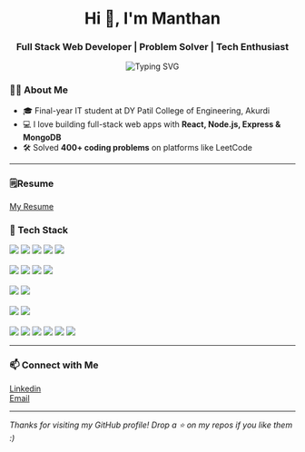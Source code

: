 <h1 align="center">Hi 👋, I'm Manthan</h1>
<h3 align="center">Full Stack Web Developer | Problem Solver | Tech Enthusiast</h3>

<p align="center">
  <img src="https://readme-typing-svg.herokuapp.com?font=Fira+Code&pause=1000&color=00F7FF&center=true&width=435&lines=Final+Year+IT+Student;MERN+Stack+Developer;400%2B+DSA+Problems+Solved;" alt="Typing SVG" />
</p>

### 🧑‍💻 About Me

- 🎓 Final-year IT student at DY Patil College of Engineering, Akurdi  
- 💻 I love building full-stack web apps with **React, Node.js, Express & MongoDB**
- 🛠️ Solved **400+ coding problems** on platforms like LeetCode

---

### 🗒️Resume 
<a href="https://drive.google.com/file/d/1pDXryTM9vvOuX7NHW4jO91FhKf4JjckT/view?usp=sharing" target="blank"> My Resume </a>


### 🚀 Tech Stack

<p align="left">
  <!-- Languages -->
  <img src="https://img.shields.io/badge/JavaScript-F7DF1E?style=for-the-badge&logo=javascript&logoColor=000" />
  <img src="https://img.shields.io/badge/C++-00599C?style=for-the-badge&logo=c%2B%2B&logoColor=white" />
  <img src="https://img.shields.io/badge/Java-ED8B00?style=for-the-badge&logo=java&logoColor=white" />
  <img src="https://img.shields.io/badge/HTML5-E34F26?style=for-the-badge&logo=html5&logoColor=white" />
  <img src="https://img.shields.io/badge/CSS3-1572B6?style=for-the-badge&logo=css3&logoColor=white" />
  <br><br>

  <!-- Frontend -->
  <img src="https://img.shields.io/badge/React-20232a?style=for-the-badge&logo=react&logoColor=61dafb" />
  <img src="https://img.shields.io/badge/Bootstrap-563d7c?style=for-the-badge&logo=bootstrap&logoColor=white" />
  <img src="https://img.shields.io/badge/Vite-646CFF?style=for-the-badge&logo=vite&logoColor=FFD62E" />
  <img src="https://img.shields.io/badge/TailwindCSS-38B2AC?style=for-the-badge&logo=tailwind-css&logoColor=white" />
  <br><br>

  <!-- Backend -->
  <img src="https://img.shields.io/badge/Node.js-339933?style=for-the-badge&logo=nodedotjs&logoColor=white" />
  <img src="https://img.shields.io/badge/Express.js-000000?style=for-the-badge&logo=express&logoColor=white" />
  <br><br>

  <!-- Database -->
  <img src="https://img.shields.io/badge/MongoDB-47A248?style=for-the-badge&logo=mongodb&logoColor=white" />
  <img src="https://img.shields.io/badge/MySQL-4479A1?style=for-the-badge&logo=mysql&logoColor=white" />
  <br><br>

  <!-- Tools & Platforms -->
  <img src="https://img.shields.io/badge/Git-F05032?style=for-the-badge&logo=git&logoColor=white" />
  <img src="https://img.shields.io/badge/GitHub-181717?style=for-the-badge&logo=github&logoColor=white" />
  <img src="https://img.shields.io/badge/Postman-FF6C37?style=for-the-badge&logo=postman&logoColor=white" />
  <img src="https://img.shields.io/badge/Render-46E3B7?style=for-the-badge&logo=render&logoColor=black" />
  <img src="https://img.shields.io/badge/Netlify-00C7B7?style=for-the-badge&logo=netlify&logoColor=white" />
  <img src="https://img.shields.io/badge/Vercel-000000?style=for-the-badge&logo=vercel&logoColor=white" />
</p>


---

### 📫 Connect with Me

<p align="left">
  <a href="https://www.linkedin.com/in/manthan-nimonkar-082987297/" target="_blank">
    Linkedin
  </a> <br>
  <a href="mailto:manthan.nimon28@gmail.com" target="_blank">
    Email
  </a>
</p>

---

*Thanks for visiting my GitHub profile! Drop a ⭐ on my repos if you like them :)*

<!--
**Manthancode28/ManthanCode28** is a ✨ _special_ ✨ repository because its `README.md` (this file) appears on your GitHub profile.

Here are some ideas to get you started:

- 🔭 I’m currently working on ...
- 🌱 I’m currently learning ...
- 👯 I’m looking to collaborate on ...
- 🤔 I’m looking for help with ...
- 💬 Ask me about ...
- 📫 How to reach me: ...
- 😄 Pronouns: ...
- ⚡ Fun fact: ...
-->

